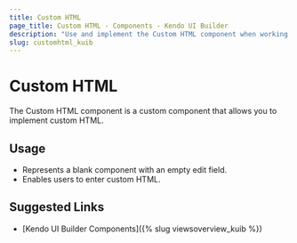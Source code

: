 ```yaml
---
title: Custom HTML
page_title: Custom HTML - Components - Kendo UI Builder
description: "Use and implement the Custom HTML component when working with the Kendo UI Builder tool for creating and managing Angular and AngularJS-based web applications."
slug: customhtml_kuib
---
```


# Custom HTML

The Custom HTML component is a custom component that allows you to implement custom HTML.

## Usage

* Represents a blank component with an empty edit field.
* Enables users to enter custom HTML.

## Suggested Links

* [Kendo UI Builder Components]({% slug viewsoverview_kuib %})
